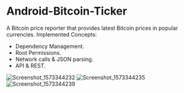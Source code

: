 # Android-Bitcoin-Ticker
A Bitcoin price reporter that provides latest Bitcoin prices in popular currencies.
Implemented Concepts:
  - Dependency Management.
  - Root Permissions.
  - Network calls & JSON parsing.
  - API & REST.
  
![Screenshot_1573344232](https://user-images.githubusercontent.com/42913303/68536658-d98e1d00-035e-11ea-9e0c-032e8e4877bf.png)
![Screenshot_1573344235](https://user-images.githubusercontent.com/42913303/68536659-da26b380-035e-11ea-8bf1-3f53f256551f.png)
![Screenshot_1573344239](https://user-images.githubusercontent.com/42913303/68536660-da26b380-035e-11ea-9f83-96b7c8161f5c.png)
